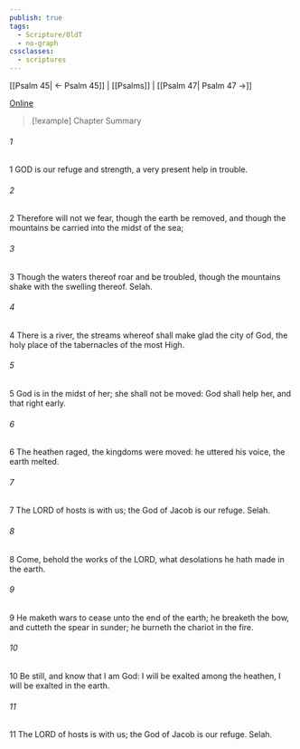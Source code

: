 ```yaml
---
publish: true
tags:
  - Scripture/OldT
  - no-graph
cssclasses:
  - scriptures
---
```

[[Psalm 45| ← Psalm 45]] | [[Psalms]] | [[Psalm 47| Psalm 47 →]]

[Online](https://churchofjesuschrist.org/study/scriptures/ot/ps/46?lang=eng)

>[!example] Chapter Summary
>
###### 1
1 GOD is our refuge and strength, a very present help in trouble.
###### 2
2 Therefore will not we fear, though the earth be removed, and though the mountains be carried into the midst of the sea;
###### 3
3 Though the waters thereof roar and be troubled, though the mountains shake with the swelling thereof.  Selah.
###### 4
4 There is a river, the streams whereof shall make glad the city of God, the holy place of the tabernacles of the most High.
###### 5
5 God is in the midst of her; she shall not be moved: God shall help her, and that right early.
###### 6
6 The heathen raged, the kingdoms were moved: he uttered his voice, the earth melted.
###### 7
7 The LORD of hosts is with us; the God of Jacob is our refuge. Selah.
###### 8
8 Come, behold the works of the LORD, what desolations he hath made in the earth.
###### 9
9 He maketh wars to cease unto the end of the earth; he breaketh the bow, and cutteth the spear in sunder; he burneth the chariot in the fire.
###### 10
10 Be still, and know that I am God: I will be exalted among the heathen, I will be exalted in the earth.
###### 11
11 The LORD of hosts is with us; the God of Jacob is our refuge.  Selah.



